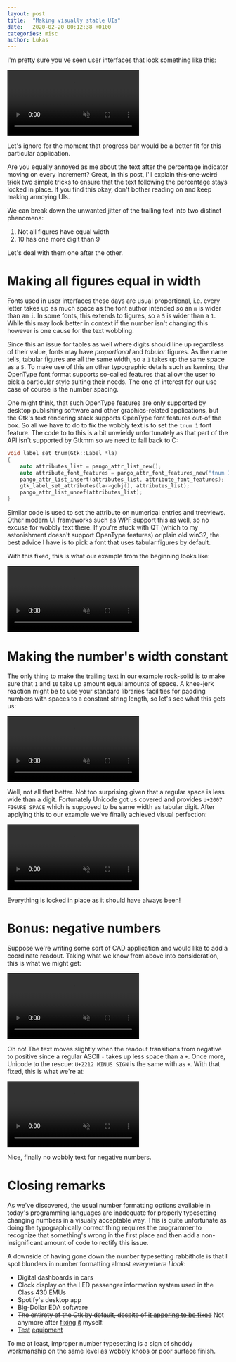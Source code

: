 ```yaml
---
layout: post
title:  "Making visually stable UIs"
date:   2020-02-20 00:12:38 +0100
categories: misc
author: Lukas
---
```


I'm pretty sure you've seen user interfaces that look something like 
this: 

<video muted autoplay loop>
  <source src="/assets/bad.mp4">
</video>

Let's ignore for the moment that progress bar would be a better fit for this 
particular application.

Are you equally annoyed as me about the text after the 
percentage indicator moving on every increment? Great, in this post, 
I'll explain ~~this one weird trick~~ two simple tricks to ensure that the text following the 
percentage stays locked in place. If you find this okay, don't bother 
reading on and keep making annoying UIs.

We can break down the unwanted jitter of the trailing text into two 
distinct phenomena:

 1. Not all figures have equal width
 1. 10 has one more digit than 9
 
Let's deal with them one after the other.

# Making all figures equal in width

Fonts used in user interfaces these days are usual proportional, i.e. 
every letter takes up as much space as the font author intended so an 
`m` is wider than an `i`. In some fonts, this extends to figures, so a 
`5` is wider than a `1`. While this may look better in context if the 
number isn't changing this however is one cause for the text wobbling.

Since this an issue for tables as well where digits should line up 
regardless of their value, fonts may have *proportional* and *tabular* 
figures. As the name tells, tabular figures are all the same width, so 
a `1` takes up the same space as a `5`. To make use of this an other 
typographic details such as kerning, the OpenType font format supports 
so-called features that allow the user to pick a particular style 
suiting their needs. The one of interest for our use case of course is 
the number spacing.

One might think, that such OpenType features are 
only supported by desktop publishing software and other 
graphics-related applications, but the Gtk's text rendering stack 
supports OpenType font features out-of the box. So all we have to do to 
fix the wobbly text is to set the `tnum 1` font feature. The code to to 
this is a bit unwieldy unfortunately as that part of the API isn't 
supported by Gtkmm so we need to fall back to C:

```c++
void label_set_tnum(Gtk::Label *la)
{
    auto attributes_list = pango_attr_list_new();
    auto attribute_font_features = pango_attr_font_features_new("tnum 1");
    pango_attr_list_insert(attributes_list, attribute_font_features);
    gtk_label_set_attributes(la->gobj(), attributes_list);
    pango_attr_list_unref(attributes_list);
}
```

Similar code is used to set the attribute on numerical entries and 
treeviews. Other modern UI frameworks such as WPF support this as well, 
so no excuse for wobbly text there. If you're stuck with QT (which to 
my astonishment doesn't support OpenType features) or plain old win32, the 
best advice I have is to pick a font that uses tabular figures by 
default.

With this fixed, this is what our example from the beginning looks 
like:

<video muted autoplay loop>
  <source src="/assets/better.mp4">
</video>

# Making the number's width constant

The only thing to make the trailing text in our example rock-solid is 
to make sure that `1` and `10` take up amount equal amounts of space. A 
knee-jerk reaction might be to use your standard libraries facilities 
for padding numbers with spaces to a constant string length, so 
let's see what this gets us:

<video muted autoplay loop>
  <source src="/assets/better2.mp4">
</video>

Well, not all that better. Not too surprising given that a regular space is 
less wide than a digit. Fortunately Unicode got us covered and provides 
`U+2007 FIGURE SPACE` which is supposed to be same width as tabular 
digit. After applying this to our example we've finally achieved visual 
perfection:

<video muted autoplay loop>
  <source src="/assets/good.mp4">
</video>

Everything is locked in place as it should have always been!

# Bonus: negative numbers

Suppose we're writing some sort of CAD application and would like to 
add a coordinate readout. Taking what we know from above into 
consideration, this is what we might get:

<video muted autoplay loop>
  <source src="/assets/c-bad.mp4">
</video>

Oh no! The text moves slightly when the readout transitions from 
negative to positive since a regular ASCII `-` takes up less space than a 
`+`. Once more, Unicode to the rescue: `U+2212 MINUS SIGN` is the same 
with as `+`. With that fixed, this is what we're at:

<video muted autoplay loop>
  <source src="/assets/c-good.mp4">
</video>

Nice, finally no wobbly text for negative numbers.

# Closing remarks

As we've discovered, the usual number formatting options available in 
today's programming languages are inadequate for properly typesetting 
changing numbers in a visually acceptable way. This is quite 
unfortunate as doing the typographically correct thing requires the 
programmer to recognize that something's wrong in the first place and 
then add a non-insignificant amount of code to rectify this issue.

A downside of having gone down the number typesetting rabbithole is 
that I spot blunders in number formatting almost *everywhere I look*:

 * Digital dashboards in cars
 * Clock display on the LED passenger information system used in the 
 Class 430 EMUs
 * Spotify's desktop app
 * Big-Dollar EDA software
 * ~~The entirety of the Gtk by default, despite of 
 [it appering to be fixed](https://gitlab.gnome.org/GNOME/gtk/issues/41)~~ Not anymore after [fixing](https://gitlab.gnome.org/GNOME/gtk/-/merge_requests/1478) [it](https://gitlab.gnome.org/GNOME/gtk/-/merge_requests/1493) myself.
 * [Test](https://youtu.be/2OGzs0iea1I?t=295) [equipment](https://youtu.be/ToVJTKCyIU8?t=2521)

To me at least, improper number typesetting is a sign of shoddy 
workmanship on the same level as wobbly knobs or poor surface finish.
